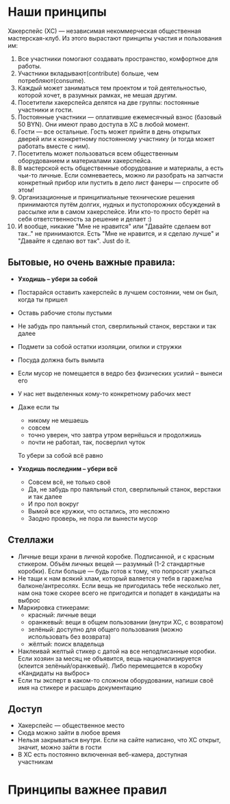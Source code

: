 Наши принципы
=============

Хакерспейс (ХС) — независимая некоммерческая общественная мастерская-клуб. Из этого вырастают принципы участия и пользования им:

1. Все участники помогают создавать пространство, комфортное для работы.
2. Участники вкладывают(contribute) больше, чем потребляют(consume).
3. Каждый может заниматься тем проектом и той деятельностью, которой хочет, в разумных рамках, не мешая другим.
4. Посетители хакерспейса делятся на две группы: постоянные участники и гости.
5. Постоянные участники — оплатившие ежемесячный взнос (базовый 50 BYN). Они имеют право доступа в ХС в любой момент.
6. Гости — все остальные. Гость может прийти в день открытых дверей или к конкретному постоянному участнику (и тогда может работать вместе с ним).
7. Посетитель может пользоваться всем общественным оборудованием и материалами хакерспейса.
8. В мастерской есть общественные оборудование и материалы, а есть чьи-то личные. Если сомневаетесь, можно ли разобрать на запчасти конкретный прибор или пустить в дело лист фанеры — спросите об этом!
9. Организационные и принципиальные технические решения принимаются путём долгих, нудных и пустопорожних обсуждений в рассылке или в самом хакерспейсе. Или кто-то просто берёт на себя ответственность за решение и делает :)
10. И вообще, никакие "Мне не нравится" или "Давайте сделаем вот так.." не принимаются. Есть "Мне не нравится, и я сделаю лучше" и "Давайте я сделаю вот так". Just do it.


Бытовые, но очень важные правила:
---------------------------------

* **Уходишь – убери за собой**
* Постарайся оставить хакерспейс в лучшем состоянии, чем он был, когда ты пришел
* Оставь рабочие столы пустыми
* Не забудь про паяльный стол, сверлильный станок, верстаки и так далее
* Подмети за собой остатки изоляции, опилки и стружки
* Посуда должна быть вымыта
* Если мусор не помещается в ведро без физических усилий – вынеси его
* У нас нет выделенных кому-то конкретному рабочих мест
* Даже если ты
  - никому не мешаешь
  - совсем
  - точно уверен, что завтра утром вернёшься и продолжишь
  - почти не работал, так, посверлил чуток
  
  То убери за собой всё равно
  
* **Уходишь последним – убери всё**
  - Cовсем всё, не только своё
  - Да, не забудь про паяльный стол, сверлильный станок, верстаки и так далее
  - И про пол вокруг
  - Вымой все кружки, что остались, это несложно
  - Заодно проверь, не пора ли вынести мусор

Стеллажи
--------

* Личные вещи храни в личной коробке. Подписанной, и с красным стикером. Объём личных вещей — разумный (1-2 стандартные коробки). Если больше — будь готов к тому, что попросят ужаться
* Не тащи к нам всякий хлам, который валяется у тебя в гараже/на балконе/антресолях. Если вещь не пригодилась тебе несколько лет, нам она тоже скорее всего не пригодится и попадет в кандидаты на выброс
* Маркировка стикерами:
  - красный: личные вещи
  - оранжевый: вещи в общем пользовании (внутри ХС, с возвратом)
  - зелёный: доступно для общего пользования (можно использовать без возврата)
  - жёлтый: поиск владельца
* Наклеивай желтый стикер с датой на все неподписанные коробки. Если хозяин за месяц не объявится, вещь национализируется (клеится зелёный/оранжевый). Либо перемещается в коробку «Кандидаты на выброс»
* Если ты эксперт в каком-то сложном оборудовании, напиши своё имя на стикере и расшарь документацию

Доступ
------
* Хакерспейс — общественное место
* Сюда можно зайти в любое время
* Нельзя закрываться внутри. Если на сайте написано, что ХС открыт, значит, можно зайти в гости
* В ХС есть постоянно включенная веб-камера, доступная участникам

Принципы важнее правил
======================
